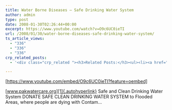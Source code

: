 ```yaml
---
title: Water Borne Diseases – Safe Drinking Water System
author: admin
type: post
date: 2008-01-30T02:26:44+00:00
excerpt: https://www.youtube.com/watch?v=O9c6UC0ieTI
url: /2008/01/30/water-borne-diseases-safe-drinking-water-system/
ts_article_views:
  - "336"
  - "336"
  - "336"
crp_related_posts:
  - '<div class="crp_related "><h3>Related Posts:</h3><ul><li><a href="https://scdhub.org/2017/12/25/wastewater-treatment-and-biosolids-management/"    ><img src="https://scdhub.org/wp-content/uploads/2017/12/wastewater-treatment-and-biosoli-150x150.jpg" alt="Wastewater treatment and Biosolids management" title="Wastewater treatment and Biosolids management" width="150" height="150" class="crp_thumb crp_featured" /><span class="crp_title">Wastewater treatment and Biosolids management</span></a></li><li><a href="https://scdhub.org/2018/01/06/household-and-neighborhood-sanitation-infrastructures-excreta-wastewater-disposal-in-developing-countries/"    ><img src="https://scdhub.org/wp-content/plugins/contextual-related-posts/default.png" alt="Household and neighborhood Sanitation Infrastructures: Excreta, wastewater disposal in developing countries" title="Household and neighborhood Sanitation Infrastructures: Excreta, wastewater disposal in developing countries" width="150" height="150" class="crp_thumb crp_default" /><span class="crp_title">Household and neighborhood Sanitation&hellip;</span></a></li><li><a href="https://scdhub.org/2017/06/02/fumble-bumble-a-do-able-native-bee-survival-plan-for-cities/"    ><img src="https://scdhub.org/wp-content/uploads/2017/06/Screen-Shot-2017-07-19-at-5.42.53-PM-150x150.png" alt="Our Bees, Our Food, Our World" title="Our Bees, Our Food, Our World" width="150" height="150" class="crp_thumb crp_featured" /><span class="crp_title">Our Bees, Our Food, Our World</span></a></li><li><a href="https://scdhub.org/2017/12/29/walking-in-sabinas-shoes-world-vision/"    ><img src="https://scdhub.org/wp-content/uploads/2017/12/walking-in-sabinas-shoes-world-v-150x150.jpg" alt="Walking in Sabinas Shoes &#8211; World Vision" title="Walking in Sabinas Shoes &#8211; World Vision" width="150" height="150" class="crp_thumb crp_featured" /><span class="crp_title">Walking in Sabinas Shoes &#8211; World Vision</span></a></li><li><a href="https://scdhub.org/2017/06/28/tiny-homes/"    ><img src="https://scdhub.org/wp-content/uploads/2017/06/dignity-roller-pods-150x150.jpg" alt="Tiny Homes and Roller Pods Gain Momentum" title="Tiny Homes and Roller Pods Gain Momentum" width="150" height="150" class="crp_thumb crp_featured" /><span class="crp_title">Tiny Homes and Roller Pods Gain Momentum</span></a></li><li><a href="https://scdhub.org/2018/01/06/sanitation-in-emergencies/"    ><img src="https://scdhub.org/wp-content/plugins/contextual-related-posts/default.png" alt="Sanitation in Emergencies" title="Sanitation in Emergencies" width="150" height="150" class="crp_thumb crp_default" /><span class="crp_title">Sanitation in Emergencies</span></a></li></ul><div class="crp_clear"></div></div>'

---
```

[https://www.youtube.com/embed/O9c6UC0ieTI?feature=oembed] 

[www.pakwatercare.org][1]{.autohyperlink} Safe and Clean Drinking Water System DONATE SAFE CLEAN DRINKING WATER SYSTEM to Flooded Areas, where people are dying with Contam&#8230;

 [1]: http://www.pakwatercare.org